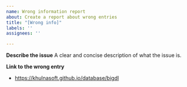 ```yaml
---
name: Wrong information report
about: Create a report about wrong entries
title: "[Wrong info]"
labels: ''
assignees: ''

---
```


**Describe the issue**
A clear and concise description of what the issue is.

**Link to the wrong entry**
- https://khulnasoft.github.io/database/bigdl
